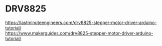 # DRV8825
https://lastminuteengineers.com/drv8825-stepper-motor-driver-arduino-tutorial/  
https://www.makerguides.com/drv8825-stepper-motor-driver-arduino-tutorial/  

